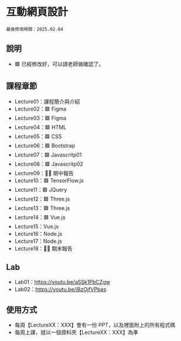# 互動網頁設計

```
最後修改時間：2025.02.04
```

## 說明

-   🟩 已經修改好，可以請老師做確認了。

## 課程章節

-   Lecture01：課程簡介與介紹
-   Lecture02：🟩 Figma
-   Lecture03：🟩 Figma
-   Lecture04：🟩 HTML
-   Lecture05：🟩 CSS
-   Lecture06：🟩 Bootstrap
-   Lecture07：🟩 Javascritp01
-   Lecture08：🟩 Javascritp02
-   Lecture09：🧑‍🏫 期中報告
-   Lecture10：🟩 TensorFlow.js
-   Lecture11：🟩 JQuery
-   Lecture12：🟩 Three.js
-   Lecture13：🟩 Three.js
-   Lecture14：🟩 Vue.js
-   Lecture15：Vue.js
-   Lecture16：Node.js
-   Lecture17：Node.js
-   Lecture18：🧑‍🏫 期末報告

## Lab

-   Lab01：https://youtu.be/aSSk1PbCZgw
-   Lab02：https://youtu.be/iBzOjfVPbas

## 使用方式

-   每周【LectureXX：XXX】會有一份 PPT，以及裡面附上的所有程式碼
-   每周上課，就以一個資料夾【LectureXX：XXX】為準
